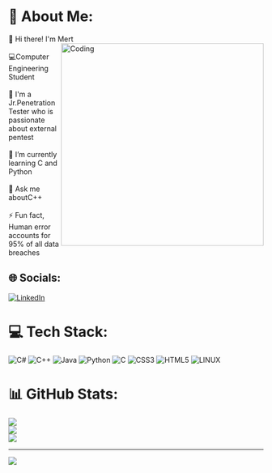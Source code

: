 # 💫 About Me:
👋 Hi there! I'm Mert
<img align="right" alt="Coding" width="400" src="https://media.tenor.com/lIMtjiAYuT8AAAAC/breezy-hacker.gif">
<br><br>💻Computer Engineering Student<br><br>🔭 I'm a Jr.Penetration Tester who is passionate about external pentest<br><br>🌱 I’m currently learning C and Python<br><br>💬 Ask me aboutC++<br><br>⚡ Fun fact, Human error accounts for 95% of all data breaches<br>


## 🌐 Socials:
[![LinkedIn](https://img.shields.io/badge/LinkedIn-%230077B5.svg?logo=linkedin&logoColor=white)](https://linkedin.com/in/https://www.linkedin.com/in/mert-umul-3a944821b/) 

# 💻 Tech Stack:
![C#](https://img.shields.io/badge/c%23-%23239120.svg?style=for-the-badge&logo=c-sharp&logoColor=white) ![C++](https://img.shields.io/badge/c++-%2300599C.svg?style=for-the-badge&logo=c%2B%2B&logoColor=white) ![Java](https://img.shields.io/badge/java-%23ED8B00.svg?style=for-the-badge&logo=java&logoColor=white) ![Python](https://img.shields.io/badge/python-3670A0?style=for-the-badge&logo=python&logoColor=ffdd54) ![C](https://img.shields.io/badge/c-%2300599C.svg?style=for-the-badge&logo=c&logoColor=white) ![CSS3](https://img.shields.io/badge/css3-%231572B6.svg?style=for-the-badge&logo=css3&logoColor=white) ![HTML5](https://img.shields.io/badge/html5-%23E34F26.svg?style=for-the-badge&logo=html5&logoColor=white) ![LINUX](https://img.shields.io/badge/Linux-FCC624?style=for-the-badge&logo=linux&logoColor=black)
# 📊 GitHub Stats:
![](https://github-readme-stats.vercel.app/api?username=Mertumul&theme=dark&hide_border=false&include_all_commits=false&count_private=false)<br/>
![](https://github-readme-streak-stats.herokuapp.com/?user=Mertumul&theme=dark&hide_border=false)<br/>
![](https://github-readme-stats.vercel.app/api/top-langs/?username=Mertumul&theme=dark&hide_border=false&include_all_commits=false&count_private=false&layout=compact)

---
[![](https://visitcount.itsvg.in/api?id=Mertumul&icon=0&color=0)](https://visitcount.itsvg.in)

<!-- Proudly created with GPRM ( https://gprm.itsvg.in ) -->
